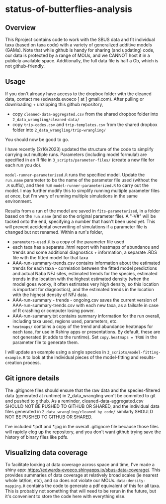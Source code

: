 # status-of-butterflies-analysis

## Overview
This Rproject contains code to work with the SBUS data and fit individual taxa (based on taxa code) with a variety of generalized additive models (GAMs). 
Note that while github is handy for sharing (and updating) code, our data is protected by a range of MOUs, and we CANNOT host it in a publicly available space.
Additionally, the full data file is half a Gb, which is not github-friendly. 

## Usage

If you don't already have access to the dropbox folder with the cleaned data, contact me (edwards.evoeco [ at ] gmail.com). 
After pulling or downloading + unzipping this github repository, 

 - copy `cleaned-data-aggregated.csv` from the shared dropbox folder into `2_data_wrangling/cleaned-data/`
 - copy `trip-codes.csv` and `trip-templates.csv` from the shared dropbox folder into `2_data_wrangling/trip-wrangling/`

You should now be good to go. 

I have recently (2/16/2023) updated the structure of the code to simplify carrying out multiple runs. Parameters (including model formula!) are specified in an R file in `3_scripts/parameter-files/` (create a new file for each run you do).

`model-runner-parameterized.R` runs the specified model. Update the `run.name` parameter to be the name of the parameter file used (without the `.R` suffix), and then run `model-runner-parameterized.R` to carry out the model. I may further modify this to simplify running multiple parameter files at once, but I'm wary of running multiple simulations in the same environment.

Results from a run of the model are saved in `fits-parameterized`, in a folder based on the `run.name` (and so the original parameter file). A "-V#" will be tacked onto the end, specifying a number that hasn't been used yet. This will prevent accidental overwriting of simulations if a parameter file is changed but not renamed. Within a run's folder, 

- `parameters-used.R` is a copy of the parameter file used
- each taxa has a separate .html report with heatmaps of abundance and trends and some additional diagnostics + information, a separate .RDS file with the fitted model for that taxa
- AAA-run-summary-trends.csv contains information about the estimated trends for each taxa - correlation between the fitted model predictions and actual Naba NFJ sites, estimated trends for the species, estimated trends in the location with the highest estimated density (when the model goes wonky, it often estimates very high density, so this location is important for diagnostics), and the estimated trends in the location with the highest density of NFJ data.
- AAA-run-summary - trends - ongoing.csv saves the current version of AAA-run-summary-trends.csv with each new taxa, as a failsafe in case of R crashing or computer losing power.
-  AAA-run-summary.txt contains summary information for the run overall, including taxa used, regions used, parameters, etc.
- `heatmaps/` contains a copy of the trend and abundance heatmaps for each taxa, for use in Rshiny apps or presentations. By default, these are not generated (it adds to the runtime). Set `copy.heatmaps = TRUE` in the parameter file to generate them.

I will update an example using a single species in `3_scripts/model-fitting-example.R` to look at the individual pieces of the model-fitting and results-creation process. 


## Git ignore details

The .gitignore files should ensure that the raw data and the species-filtered data (generated at runtime) in 2_data_wrangling won't be commited to git and pushed to github. As a reminder, cleaned-data-aggregated.csv SHOULD NOT BE PUSHED TO GITHUB OR SHARED, and the individual data files generated in `2_data_wrangling/cleaned by code/` similarly SHOULD NOT BE PUSHED TO GITHUB OR SHARED.

I've included \*.pdf and \*.jpg in the overall .gitignore file because those files will rapidly clog up the repository, and you don't want github trying save the history of binary files like pdfs.

## Visualizing data coverage

To facilitate looking at data coverage across space and time, I've made a shiny app: https://edwards-evoeco.shinyapps.io/sbus-data-coverage/. This provides summaries of data coverage at relatively broad scales (ie nearest whole lat/lon, etc), and so does not violate our MOUs. `data-density-mapping.R` contains the code to generate a pdf equivalent of this for all taxa. This is probably not something that will need to be rerun in the future, but it's convenient to store the code here with everything else. 
